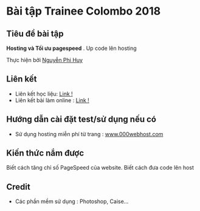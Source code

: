 # Bài tập Trainee Colombo 2018

## Tiêu đề bài tập

**Hosting và Tối ưu pagespeed** .
Up code lên hosting

Thực hiện bởi [Nguyễn Phi Huy](https://github.com/huynhan147)

## Liên kết
- Liên kết học liệu: [Link !](https://developers.google.com/speed/pagespeed/insights/?hl=vi&url=https%3A%2F%2Fcolombo-trainee.github.io%2Fyummy%2F&tab=mobile)
- Liên kết bài làm online : [Link !](https://nguyenphihuy97.000webhostapp.com/)

## Hướng dẫn cài đặt test/sử dụng nếu có

- Sử dụng hosting miễn phí từ trang : www.000webhost.com 

## Kiến thức nắm được

Biết cách tăng chỉ số PageSpeed của website. Biết cách đưa code lên host

## Credit

- Các phần mềm sử dụng : Photoshop, Caise...
